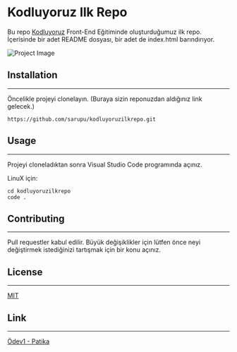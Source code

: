 # Kodluyoruz Ilk Repo

Bu repo [Kodluyoruz](http://www.kodluyoruz.org) Front-End Eğitiminde oluşturduğumuz ilk repo. İçerisinde bir adet README dosyası, bir adet de index.html barındırıyor.

![Project Image](https://avatars.githubusercontent.com/u/30476529?s=200&v=4)

## Installation

---

Öncelikle projeyi clonelayın. (Buraya sizin reponuzdan aldığınız link gelecek.)

```
https://github.com/sarupu/kodluyoruzilkrepo.git
```

## Usage

---

Projeyi cloneladıktan sonra Visual Studio Code programında açınız.

LinuX için:

```
cd kodluyoruzilkrepo
code .
```

## Contributing

---

Pull requestler kabul edilir. Büyük değişiklikler için lütfen önce neyi değiştirmek istediğinizi tartışmak için bir konu açınız.

## License

---

[MIT](https://choosealicense.com/licenses/mit/)

## Link

---

[Ödev1 - Patika](https://app.patika.dev/courses/git/odev1)
